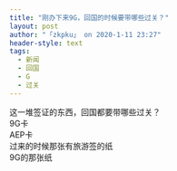 ```yaml
---
title: "刚办下来9G，回国的时候要带哪些过关？"
layout: post
author: "「zkpku」 on 2020-1-11 23:27"
header-style: text
tags:
  - 新闻
  - 回国
  - G
  - 过关
---
```


<head></head>
<body>
  这一堆签证的东西，回国都要带哪些过关？
 <br> 9G卡
 <br> AEP卡
 <br> 过来的时候那张有旅游签的纸
 <br> 9G的那张纸
 <br>
</body>


